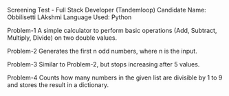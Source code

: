 Screening Test - Full Stack Developer (Tandemloop) Candidate Name: Obbilisetti LAkshmi Language Used: Python

Problem-1 A simple calculator  to perform basic operations (Add, Subtract, Multiply, Divide) on two double values.

Problem-2 Generates the first n odd numbers, where n is the input.

Problem-3 Similar to Problem-2, but stops increasing after 5 values.

Problem-4 Counts how many numbers in the given list are divisible by 1 to 9 and stores the result in a dictionary.
